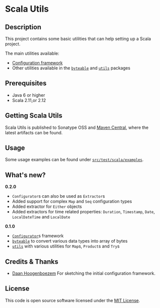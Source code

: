 # Scala Utils

## Description

This project contains some basic utilities that can help setting up a Scala project.

The main utilities available:
- [Configuration framework](docs/configuration-framework.md)
- Other utilities available in the [`byteable`](src/main/scala/org/tupol/utils/byteable.scala) and
[`utils`](src/main/scala/org/tupol/utils/utils.scala) packages


## Prerequisites ##

* Java 6 or higher
* Scala 2.11,or 2.12


## Getting Scala Utils ##

Scala Utils is published to Sonatype OSS and [Maven Central](https://mvnrepository.com/artifact/org.tupol/scala-utils),
where the latest artifacts can be found.


## Usage

Some usage examples can be found under [`src/test/scala/examples`](src/test/scala/examples).


## What's new?

**0.2.0**
  - `Configurator`s can also be used as `Extractor`s
  - Added support for complex `Map` and `Seq` configuration types
  - Added extractor for `Either` objects
  - Added extractors for time related properties: `Duration`, `Timestamp`, `Date`, `LocalDateTime` and `LocalDate`

**0.1.0**
  - [`Configurator`](docs/configuration-framework.md)s framework
  - [`byteable`](src/main/scala/org/tupol/utils/byteable.scala) to convert various data types into array of bytes
  - [`utils`](src/main/scala/org/tupol/utils/utils.scala) with various utilities for `Map`s, `Product`s and `Try`s


## Credits & Thanks ##

- [Daan Hoogenboezem](https://github.com/daanhoogenboezem) For sketching the initial configuration framework.


## License ##

This code is open source software licensed under the [MIT License](LICENSE).

